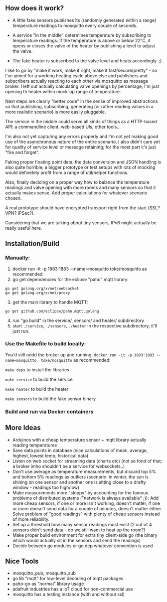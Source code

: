 ## How does it work?
* A little fake sensors publishes its (randomly generated within a range)
  temperature readings to mosquitto every couple of seconds.

* A service "in the middle" determines temperature by subscribing
  to temperature readings. If the temperature is above or below 22°C, it opens
  or closes the valve of the heater by publishing a level to adjust the valve.

* The fake heater is subscribed to the valve level and heats accordingly. ;)

I like to go by "make it work, make it right, make it fast/secure/pretty" - so
I've aimed for a working heating cycle above else and publishers and
subscribers actually reacting to each other via mosquitto as message broker. I
left out actually calculating valve openings by percentage; I'm just opening
th heater within mock-up range of temperature.

Next steps are clearly "better code" in the sense of improved abstractions so
that publishing, subscribing, generating (or rather reading values in a more
realistic scenario) is more easily pluggable.

The service in the middle could serve all kinds of things as a HTTP-based API:
a commandline client, web-based UIs, other tools...

I'm also not yet capturing any errors properly and I'm not yet making good use
of the asynchronous nature of the entire scenario. I also didn't care yet for
quality of service level or message retaining; for the most part it's just
"fire and forget".

Faking proper floating point data, the data conversion and JSON handling is
also quite horrible; a bigger prototype or test setups with lots of mocking
would definetely profit from a range of util/helper functions.

Also, finally deciding on a proper way how to balance the temperature readings
and valve opening with more rooms and many sensors so that it actually makes
sense. Add proper calculations for whatever scenario chosen.

A real prototype should have encrypted transport right from the start (SSL?
VPN? IPSec?).

Considering that we are talking about tiny sensors, IPv6 might actually be
really useful here.

## Installation/Build
### Manually:
1) docker run -it -p 1883:1883 --name=mosquitto  toke/mosquitto as recommended
2) go get dependencies for the eclipse "paho" mqtt library:
```
go get golang.org/x/net/websocket
go get golang.org/x/net/proxy
```
3) get the main library to handle MQTT:
```
go get github.com/eclipse/paho.mqtt.golang
```
4) run "go build" in the service/, sensors/ and heater/ subdirectory
5) start ``./service``, ``./sensors``, ``./heater`` in the respective subdirectory, it'll just run.

### Use the Makefile to build locally:
You'd still nedd the broker up and running:
``docker run -it -p 1883:1883 --name=mosquitto  toke/mosquitto`` as recommended!

``make deps`` to install the libraries

``make service`` to build the service

``make heater`` to build the heater

``make sensors`` to build the fake sensor binary

### Build and run via Docker containers


## More Ideas
* Arduinos with a cheap temperature sensor + mqtt library actually reading
  temperatures
* Save data points in database (nice calculations of mean, average, highest,
  lowest temp, historical data)
* Listen on web socket for streaming data (charts etc) (not so fond of that; a broker
  imho shouldn't be a service for websockets..)
* Don't use average as temperature measurements, but discard top 5% and bottom
  5% readings as outliers (scenario: in winter, the sun is shining on one
  sensor and another one is sitting close to a drafty window - readings too
  high/low)
* Make measurements more "sloppy" by accounting for the famous problems of
  distributed systems ("network is always available" ;)): Add more cheap
  sensors, if one or more isn't working, doesn't matter, if one or more
  doesn't send data for a couple of minutes, doesn't matter either. Solve
  problem of "good readings" with plenty of cheap sensors instead of more
  reliability.
* Set up a threshold how many sensor readings must exist (2 out of 4 sensors
  didn't send data - do we still want to heat up the room?)
* Make proper build environment for extra tiny client-side go (the binary
  which would actually sit in the sensors and send the readings)
* Decide between go modules or go dep whatever convention is used

## Nice Tools
* mosquitto_pub, mosquitto_sub
* go lib "mqtt" for low-level decoding of mqtt packages
* paho-go as "normal" library usage
* adafruit industries has a IoT cloud for non-commercial use
* mosquitto has a testing instance (with and without ssl)



